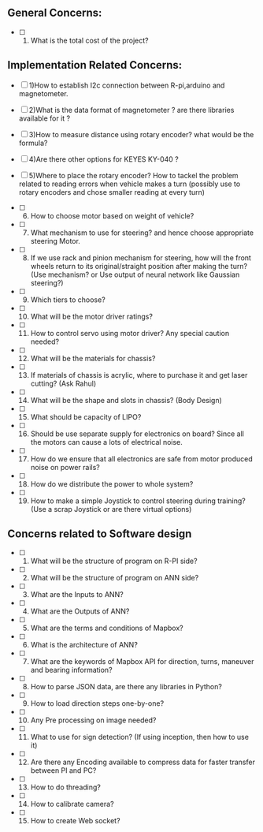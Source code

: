 ## **General Concerns:**

- [ ] 1) What is the total cost of the project?



## **Implementation Related Concerns:**


- [ ] 1)How to establish I2c connection between R-pi,arduino and magnetometer.

- [ ] 2)What is the data format of magnetometer ? are there libraries available for it ?

- [ ] 3)How to measure distance using rotary encoder? what would be the formula?

- [ ] 4)Are there other options for KEYES KY-040 ?

- [ ] 5)Where to place the rotary encoder? How to tackel the problem related to reading errors when vehicle makes a turn 
(possibly use to rotary encoders and chose smaller reading at every turn)

- [ ] 6) How to choose motor based on weight of vehicle? 

- [ ] 7) What mechanism to use for steering? and hence choose appropriate steering Motor.

- [ ] 8) If we use rack and pinion mechanism for steering, how will the front wheels return to its original/straight 
position after making the turn? (Use mechanism? or Use output of neural network like Gaussian steering?)

- [ ] 9) Which tiers to choose?

- [ ] 10) What will be the motor driver ratings?

- [ ] 11) How to control servo using motor driver? Any special caution needed? 

- [ ] 12) What will be the materials for chassis?

- [ ] 13) If materials of chassis is acrylic, where to purchase it and get laser cutting? (Ask Rahul)

- [ ] 14) What will be the shape and slots in chassis? (Body Design)

- [ ] 15) What should be capacity of LIPO? 

- [ ] 16) Should be use separate supply for electronics on board? Since all the motors can cause a 
lots of electrical noise.

- [ ] 17) How do we ensure that all electronics are safe from motor produced noise on power rails? 

- [ ] 18) How do we distribute the power to whole system?

- [ ] 19) How to make a simple Joystick to control steering during training? 
(Use a scrap Joystick or are there virtual options)



## **Concerns related to Software design**


- [ ] 1) What will be the structure of program on R-PI side?

- [ ] 2) What will be the structure of program on ANN side?
 
- [ ] 3) What are the Inputs to ANN?

- [ ] 4) What are the Outputs of ANN?

- [ ] 5) What are the terms and conditions of Mapbox?

- [ ] 6) What is the architecture of ANN?

- [ ] 7) What are the keywords of Mapbox  API for direction, turns, maneuver and bearing information?

- [ ] 8) How to parse JSON data, are there any libraries in Python?

- [ ] 9) How to load direction steps one-by-one?

- [ ] 10) Any Pre processing on image needed?

- [ ] 11) What to use for sign detection? (If using inception, then how to use it)

- [ ] 12) Are there any Encoding available to compress data for faster transfer between PI and PC?

- [ ] 13) How to do threading?

- [ ] 14) How to calibrate camera?

- [ ] 15) How to create Web socket?



